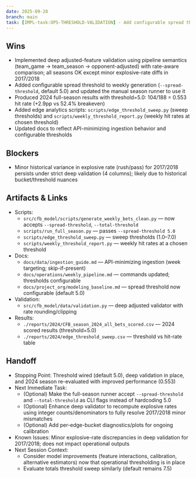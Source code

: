 ```yaml
---
date: 2025-09-28
branch: main
task: [IMPL-task:OPS-THRESHOLD-VALIDATION] - Add configurable spread threshold (default 5.0), deep adjusted validation, and 2024 season re-run
---
```


## Wins

- Implemented deep adjusted-feature validation using pipeline semantics (team_game → team_season → opponent-adjusted) with rate-aware comparison; all seasons OK except minor explosive-rate diffs in 2017/2018
- Added configurable spread threshold to weekly generation (`--spread-threshold`, default 5.0) and updated the manual season runner to use it
- Produced 2024 full-season results with threshold=5.0: 104/188 = 0.553 hit rate (+2.9pp vs 52.4% breakeven)
- Added edge analytics scripts: `scripts/edge_threshold_sweep.py` (sweep thresholds) and `scripts/weekly_threshold_report.py` (weekly hit rates at chosen threshold)
- Updated docs to reflect API-minimizing ingestion behavior and configurable thresholds

## Blockers

- Minor historical variance in explosive rate (rush/pass) for 2017/2018 persists under strict deep validation (4 columns); likely due to historical bucket/threshold nuances

## Artifacts & Links

- Scripts:
  - `src/cfb_model/scripts/generate_weekly_bets_clean.py` — now accepts `--spread-threshold`, `--total-threshold`
  - `scripts/run_full_season.py` — passes `--spread-threshold 5.0`
  - `scripts/edge_threshold_sweep.py` — sweep thresholds (1.0–7.0)
  - `scripts/weekly_threshold_report.py` — weekly hit rates at a chosen threshold
- Docs:
  - `docs/data/ingestion_guide.md` — API-minimizing ingestion (week targeting; skip-if-present)
  - `docs/operations/weekly_pipeline.md` — commands updated; thresholds configurable
  - `docs/project_org/modeling_baseline.md` — spread threshold now configurable (default 5.0)
- Validation:
  - `src/cfb_model/data/validation.py` — deep adjusted validator with rate rounding/clipping
- Results:
  - `./reports/2024/CFB_season_2024_all_bets_scored.csv` — 2024 scored results (threshold=5.0)
  - `./reports/2024/edge_threshold_sweep.csv` — threshold vs hit-rate table

## Handoff

- Stopping Point: Threshold wired (default 5.0), deep validation in place, and 2024 season re-evaluated with improved performance (0.553)
- Next Immediate Task:
  - (Optional) Make the full-season runner accept `--spread-threshold` and `--total-threshold` as CLI flags instead of hardcoding 5.0
  - (Optional) Enhance deep validator to recompute explosive rates using integer counts/denominators to fully resolve 2017/2018 minor mismatches
  - (Optional) Add per-edge-bucket diagnostics/plots for ongoing calibration
- Known Issues: Minor explosive-rate discrepancies in deep validation for 2017/2018; does not impact operational outputs
- Next Session Context:
  - Consider model improvements (feature interactions, calibration, alternative estimators) now that operational thresholding is in place
  - Evaluate totals threshold sweep similarly (default remains 7.5)
